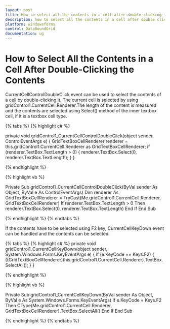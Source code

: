 ```yaml
---
layout: post
title: How-to-select-all-the-contents-in-a-cell-after-double-clicking-the-contents | Windows Forms | Syncfusion
description: how to select all the contents in a cell after double clicking the contents
platform: windowsforms
control: DataBoundGrid
documentation: ug
---
```


# How to Select All the Contents in a Cell After Double-Clicking the Contents

CurrentCellControlDoubleClick event can be used to select the contents of a cell by double-clicking it. The current cell is selected by using gridControl1.CurrentCell.Renderer.The length of the content is measured and the contents are selected using Select() method of the inner textbox cell, if it is a textbox cell type.

{% tabs %}
{% highlight c# %}

private void gridControl1_CurrentCellControlDoubleClick(object sender, ControlEventArgs e)
{
    GridTextBoxCellRenderer renderer = this.gridControl1.CurrentCell.Renderer as GridTextBoxCellRenderer;
    if (renderer.TextBox.TextLength > 0)
    {
        renderer.TextBox.Select(0, renderer.TextBox.TextLength);
    }
}

{% endhighlight %}

{% highlight vb %}

Private Sub gridControl1_CurrentCellControlDoubleClick(ByVal sender As Object, ByVal e As ControlEventArgs)
Dim renderer As GridTextBoxCellRenderer = TryCast(Me.gridControl1.CurrentCell.Renderer, GridTextBoxCellRenderer)
If renderer.TextBox.TextLength > 0 Then
renderer.TextBox.Select(0, renderer.TextBox.TextLength)
End If
End Sub

{% endhighlight %}
{% endtabs %}

If the contents have to be selected using F2 key, CurrentCellKeyDown event can be handled and the contents can be selected.

{% tabs %}
{% highlight c# %}
private void gridControl1_CurrentCellKeyDown(object sender, System.Windows.Forms.KeyEventArgs e)
{
    if (e.KeyCode == Keys.F2)
    {
        ((GridTextBoxCellRenderer)this.gridControl1.CurrentCell.Renderer).TextBox.SelectAll();
    }
}

{% endhighlight %}

{% highlight vb %}

Private Sub gridControl1_CurrentCellKeyDown(ByVal sender As Object, ByVal e As System.Windows.Forms.KeyEventArgs)
If e.KeyCode = Keys.F2 Then
CType(Me.gridControl1.CurrentCell.Renderer,    GridTextBoxCellRenderer).TextBox.SelectAll()
End If
End Sub

{% endhighlight %}
{% endtabs %}
